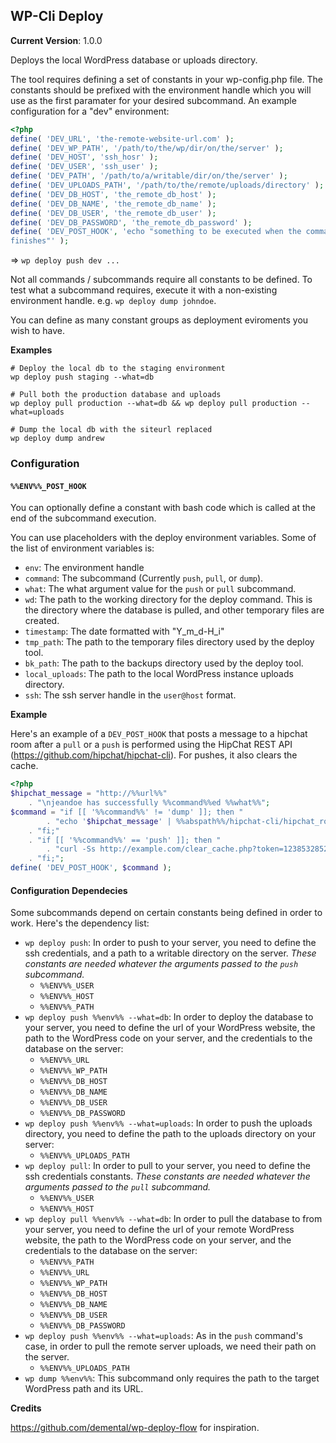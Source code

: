 ## WP-Cli Deploy

__Current Version__: 1.0.0

Deploys the local WordPress database or uploads directory.

The tool requires defining a set of constants in your wp-config.php file.
The constants should be prefixed with the environment handle which you will use as the first paramater for your desired subcommand. An example configuration for a "dev" environment:

```php
<?php
define( 'DEV_URL', 'the-remote-website-url.com' );
define( 'DEV_WP_PATH', '/path/to/the/wp/dir/on/the/server' );
define( 'DEV_HOST', 'ssh_hosr' );
define( 'DEV_USER', 'ssh_user' );
define( 'DEV_PATH', '/path/to/a/writable/dir/on/the/server' );
define( 'DEV_UPLOADS_PATH', '/path/to/the/remote/uploads/directory' );
define( 'DEV_DB_HOST', 'the_remote_db_host' );
define( 'DEV_DB_NAME', 'the_remote_db_name' );
define( 'DEV_DB_USER', 'the_remote_db_user' );
define( 'DEV_DB_PASSWORD', 'the_remote_db_password' );
define( 'DEV_POST_HOOK', 'echo "something to be executed when the command
finishes"' );
```

=> `wp deploy push dev ...`

Not all commands / subcommands require all constants to be defined. To test what
a subcommand requires, execute it with a non-existing environment handle. e.g.
`wp deploy dump johndoe`.

You can define as many constant groups as deployment eviroments you wish to have.

__Examples__

    # Deploy the local db to the staging environment
    wp deploy push staging --what=db

    # Pull both the production database and uploads
    wp deploy pull production --what=db && wp deploy pull production --what=uploads

    # Dump the local db with the siteurl replaced
    wp deploy dump andrew

### Configuration

#### `%%ENV%%_POST_HOOK`

You can optionally define a constant with bash code which is called at the
end of the subcommand execution.

You can use placeholders with the deploy environment variables. Some of the
list of environment variables is:
* `env`: The environment handle
* `command`: The subcommand (Currently `push`, `pull`, or `dump`).
* `what`: The what argument value for the `push` or `pull` subcommand.
* `wd`: The path to the working directory for the deploy command. This is
the directory where the database is pulled, and other temporary files are
created.
* `timestamp`: The date formatted with "Y_m_d-H_i"
* `tmp_path`: The path to the temporary files directory used by the deploy
tool.
* `bk_path`: The path to the backups directory used by the deploy tool.
* `local_uploads`: The path to the local WordPress instance uploads
directory.
* `ssh`: The ssh server handle in the `user@host` format.


__Example__

Here's an example of a `DEV_POST_HOOK` that posts a message to a hipchat
room after a `pull` or a `push` is performed using the HipChat REST API
(https://github.com/hipchat/hipchat-cli).
For pushes, it also clears the cache.

```php
<?php
$hipchat_message = "http://%%url%%"
	. "\njeandoe has successfully %%command%%ed %%what%%";
$command = "if [[ '%%command%%' != 'dump' ]]; then "
		. "echo '$hipchat_message' | %%abspath%%/hipchat-cli/hipchat_room_message -t 1245678 -r 123456 -f 'WP-Cli Deploy';"
	. "fi;"
	. "if [[ '%%command%%' == 'push' ]]; then "
		. "curl -Ss http://example.com/clear_cache.php?token=12385328523;"
	. "fi;";
define( 'DEV_POST_HOOK', $command );
```

#### Configuration Dependecies

Some subcommands depend on certain constants being defined in order to work.
Here's the dependency list:

* `wp deploy push`: In order to push to your server, you need to define the
ssh credentials, and a path to a writable directory on the server. _These
constants are needed whatever the arguments passed to the `push` subcommand._
 	* `%%ENV%%_USER`
 	* `%%ENV%%_HOST`
 	* `%%ENV%%_PATH`
 * `wp deploy push %%env%% --what=db`: In order to deploy the database to your
 server, you need to define the url of your WordPress website, the path to
 the WordPress code on your server, and the credentials to the database on
 the server:
 	* `%%ENV%%_URL`
 	* `%%ENV%%_WP_PATH`
 	* `%%ENV%%_DB_HOST`
 	* `%%ENV%%_DB_NAME`
 	* `%%ENV%%_DB_USER`
 	* `%%ENV%%_DB_PASSWORD`
 * `wp deploy push %%env%% --what=uploads`: In order to push the uploads directory,
 you need to define the path to the uploads directory on your server:
 	* `%%ENV%%_UPLOADS_PATH`
* `wp deploy pull`: In order to pull to your server, you need to define the
ssh credentials constants. _These constants are needed whatever the arguments
passed to the `pull` subcommand._
 	* `%%ENV%%_USER`
 	* `%%ENV%%_HOST`
 * `wp deploy pull %%env%% --what=db`: In order to pull the database to from your
 server, you need to define the url of your remote WordPress website, the
 path to the WordPress code on your server, and the credentials to the
 database on the server:
 	* `%%ENV%%_PATH`
 	* `%%ENV%%_URL`
 	* `%%ENV%%_WP_PATH`
 	* `%%ENV%%_DB_HOST`
 	* `%%ENV%%_DB_NAME`
 	* `%%ENV%%_DB_USER`
 	* `%%ENV%%_DB_PASSWORD`
 * `wp deploy push %%env%% --what=uploads`: As in the `push` command's case, in
 order to pull the remote server uploads, we need their path on the server.
 	* `%%ENV%%_UPLOADS_PATH`
 * `wp dump %%env%%`: This subcommand only requires the path to the target
 WordPress path and its URL.

__Credits__

https://github.com/demental/wp-deploy-flow for inspiration.
